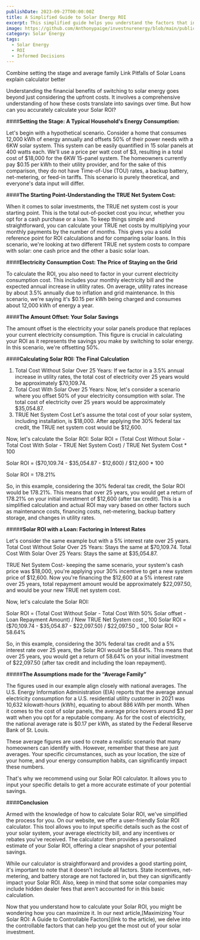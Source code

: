 ```yaml
---
publishDate: 2023-09-27T00:00:00Z
title: A Simplified Guide to Solar Energy ROI
excerpt: This simplified guide helps you understand the factors that influence ROI, aiding in making informed decisions.
image: https://github.com/Anthonypaige/investnurenergy/blob/main/public/images/cover-art/SLR-4-cover-art.png?raw=true
category: Solar Energy
tags:
  - Solar Energy
  - ROI
  - Informed Decisions
---
```


Combine setting the stage and average family
Link Pitfalls of Solar Loans
explain calculator better

Understanding the financial benefits of switching to solar energy goes beyond just considering the upfront costs. It involves a comprehensive understanding of how these costs translate into savings over time. But how can you accurately calculate your Solar ROI?

####**Setting the Stage: A Typical Household's Energy Consumption:**

Let's begin with a hypothetical scenario. Consider a home that consumes 12,000 kWh of energy annually and offsets 50% of their power needs with a 6KW solar system. This system can be easily quantified in 15 solar panels at 400 watts each. We'll use a price per watt cost of $3, resulting in a total cost of $18,000 for the 6KW 15-panel system. The homeowners currently pay $0.15 per kWh to their utility provider, and for the sake of this comparison, they do not have Time-of-Use (TOU) rates, a backup battery, net-metering, or feed-in tariffs. This scenario is purely theoretical, and everyone's data input will differ.

####**The Starting Point-Understanding the TRUE Net System Cost:**

When it comes to solar investments, the TRUE net system cost is your starting point. This is the total out-of-pocket cost you incur, whether you opt for a cash purchase or a loan. To keep things simple and straightforward, you can calculate your TRUE net costs by multiplying your monthly payments by the number of months. This gives you a solid reference point for ROI calculations and for comparing solar loans. In this scenario, we're looking at two different TRUE net system costs to compare with solar: one cash price and the other a basic solar loan.

####**Electricity Consumption Cost: The Price of Staying on the Grid**

To calculate the ROI, you also need to factor in your current electricity consumption cost. This includes your monthly electricity bill and the expected annual increase in utility rates. On average, utility rates increase by about 3.5% annually due to inflation and grid maintenance. In this scenario, we're saying it's $0.15 per kWh being charged and consumes about 12,000 kWh of energy a year.

####**The Amount Offset: Your Solar Savings**

The amount offset is the electricity your solar panels produce that replaces your current electricity consumption. This figure is crucial in calculating your ROI as it represents the savings you make by switching to solar energy. In this scenario, we're offsetting 50%.

####**Calculating Solar ROI: The Final Calculation**

1.  Total Cost Without Solar Over 25 Years: If we factor in a 3.5% annual increase in utility rates, the total cost of electricity over 25 years would be approximately $70,109.74.
2.  Total Cost With Solar Over 25 Years: Now, let's consider a scenario where you offset 50% of your electricity consumption with solar. The total cost of electricity over 25 years would be approximately $35,054.87.
3.  TRUE Net System Cost Let's assume the total cost of your solar system, including installation, is $18,000. After applying the 30% federal tax credit, the TRUE net system cost would be $12,600.

Now, let's calculate the Solar ROI:
Solar ROI = (Total Cost Without Solar - Total Cost With Solar - TRUE Net System Cost) / TRUE Net System Cost \* 100

Solar ROI = ($70,109.74 - $35,054.87 - $12,600) / $12,600 \* 100

Solar ROI = 178.21%

So, in this example, considering the 30% federal tax credit, the Solar ROI would be 178.21%. This means that over 25 years, you would get a return of 178.21% on your initial investment of $12,600 (after tax credit). This is a simplified calculation and actual ROI may vary based on other factors such as maintenance costs, financing costs, net-metering, backup battery storage, and changes in utility rates.

#####**Solar ROI with a Loan: Factoring in Interest Rates**

Let's consider the same example but with a 5% interest rate over 25 years.
Total Cost Without Solar Over 25 Years: Stays the same at $70,109.74.
Total Cost With Solar Over 25 Years: Stays the same at $35,054.87.

TRUE Net System Cost- keeping the same scenario, your system's cash price was $18,000, you're applying your 30% incentive to get a new system price of $12,600. Now you're financing the $12,600 at a 5% interest rate over 25 years, total repayment amount would be approximately $22,097.50, and would be your new TRUE net system cost.

Now, let's calculate the Solar ROI:

Solar ROI = (Total Cost Without Solar - Total Cost With 50% Solar offset - Loan Repayment Amount) / New TRUE Net System cost _ 100
Solar ROI = ($70,109.74 - $35,054.87 - $22,097.50) / $22,097.50 _ 100
Solar ROI = 58.64%

So, in this example, considering the 30% federal tax credit and a 5% interest rate over 25 years, the Solar ROI would be 58.64%. This means that over 25 years, you would get a return of 58.64% on your initial investment of $22,097.50 (after tax credit and including the loan repayment).

\#####**The Assumptions made for the “Average Family”**

The figures used in our example align closely with national averages. The U.S. Energy Information Administration (EIA) reports that the average annual electricity consumption for a U.S. residential utility customer in 2021 was 10,632 kilowatt-hours (kWh), equating to about 886 kWh per month.
When it comes to the cost of solar panels, the average price hovers around $3 per watt when you opt for a reputable company. As for the cost of electricity, the national average rate is $0.17 per kWh, as stated by the Federal Reserve Bank of St. Louis.

These average figures are used to create a realistic scenario that many homeowners can identify with. However, remember that these are just averages. Your specific circumstances, such as your location, the size of your home, and your energy consumption habits, can significantly impact these numbers.

That's why we recommend using our Solar ROI calculator. It allows you to input your specific details to get a more accurate estimate of your potential savings.

####**Conclusion**

Armed with the knowledge of how to calculate Solar ROI, we've simplified the process for you. On our website, we offer a user-friendly Solar ROI calculator. This tool allows you to input specific details such as the cost of your solar system, your average electricity bill, and any incentives or rebates you've received. The calculator then provides a personalized estimate of your Solar ROI, offering a clear snapshot of your potential savings.

While our calculator is straightforward and provides a good starting point, it's important to note that it doesn't include all factors. State incentives, net-metering, and battery storage are not factored in, but they can significantly impact your Solar ROI. Also, keep in mind that some solar companies may include hidden dealer fees that aren't accounted for in this basic calculation.

Now that you understand how to calculate your Solar ROI, you might be wondering how you can maximize it. In our next article,[Maximizing Your Solar ROI: A Guide to Controllable Factors](link to the article), we delve into the controllable factors that can help you get the most out of your solar investment.
